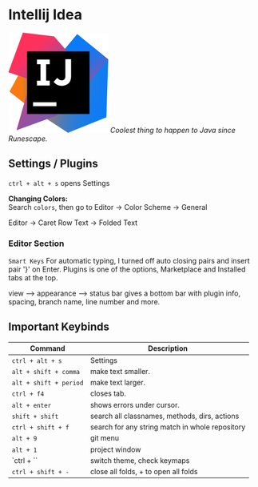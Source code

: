 # Intellij Idea
![Intellij Idea](./svgs/intellij.svg "Intellij Idea")
*Coolest thing to happen to Java since Runescape.* 

## Settings / Plugins
`ctrl + alt + s` opens Settings

**Changing Colors:**  
Search `colors`, then go to Editor -> Color Scheme -> General

Editor -> Caret Row
Text -> Folded Text

### Editor Section
`Smart Keys` For automatic typing, I turned off auto closing pairs and insert pair '}' on Enter.
Plugins is one of the options, Marketplace and Installed tabs at the top. 

view --> appearance --> status bar
gives a bottom bar with plugin info, spacing, branch name, line number and more. 

## Important Keybinds

| Command   | Description    |
|--------------- | --------------- |
| `ctrl + alt + s`   | Settings   |
|`alt + shift + comma` | make text smaller. |
|`alt + shift + period` |    make text larger. | 
|`ctrl + f4` | closes tab. | 
|`alt + enter` | shows errors under cursor. | 
|`shift + shift` | search all classnames, methods, dirs, actions | 
|`ctrl + shift + f` | search for any string match in whole repository | 
|`alt + 9` | git menu | 
|`alt + 1` | project window | 
|`ctrl + ``| switch theme, check keymaps |
|`ctrl + shift + -`| close all folds, + to open all folds |


